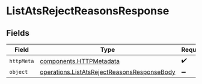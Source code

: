 # ListAtsRejectReasonsResponse


## Fields

| Field                                                                                                      | Type                                                                                                       | Required                                                                                                   | Description                                                                                                |
| ---------------------------------------------------------------------------------------------------------- | ---------------------------------------------------------------------------------------------------------- | ---------------------------------------------------------------------------------------------------------- | ---------------------------------------------------------------------------------------------------------- |
| `httpMeta`                                                                                                 | [components.HTTPMetadata](../../models/components/httpmetadata.md)                                         | :heavy_check_mark:                                                                                         | N/A                                                                                                        |
| `object`                                                                                                   | [operations.ListAtsRejectReasonsResponseBody](../../models/operations/listatsrejectreasonsresponsebody.md) | :heavy_minus_sign:                                                                                         | N/A                                                                                                        |